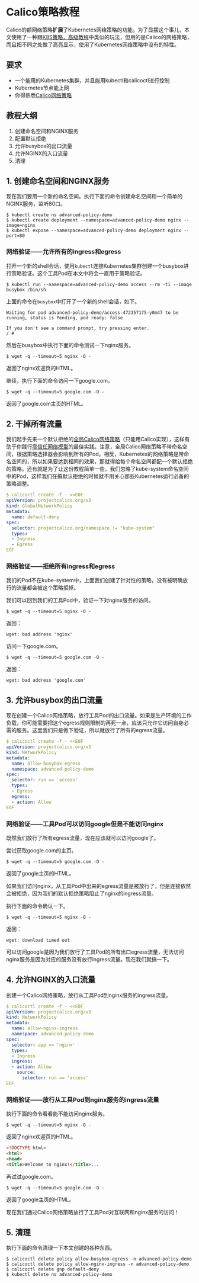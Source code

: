 # Calico策略教程

Calico的额网络策略**扩展**了Kubernetes网络策略的功能。为了显摆这个事儿，本文使用了一种跟[K8S策略，高级教程](../02K8S%E7%AD%96%E7%95%A5/04K8S%E7%AD%96%E7%95%A5%EF%BC%8C%E9%AB%98%E7%BA%A7%E6%95%99%E7%A8%8B.md)中类似的玩法，但用的是Calico的网络策略，而且把不同之处做了高亮显示，使用了Kubernetes网络策略中没有的特性。

## 要求

- 一个能用的Kubernetes集群，并且能用kubectl和calicoctl进行控制
- Kubernetes节点能上网
- 你得熟悉[Calico网络策略](01Calico网络策略入门.md)

## 教程大纲

1. 创建命名空间和NGINX服务
2. 配置默认拒绝
3. 允许busybox的出口流量
4. 允许NGINX的入口流量
5. 清理

## 1. 创建命名空间和NGINX服务

现在我们要用一个新的命名空间。执行下面的命令创建命名空间和一个简单的NGINX服务，监听80口。

```shell
$ kubectl create ns advanced-policy-demo
$ kubectl create deployment --namespace=advanced-policy-demo nginx --image=nginx
$ kubectl expose --namespace=advanced-policy-demo deployment nginx --port=80
```

### 网络验证——允许所有的ingress和egress

打开一个新的shell会话，使用`kubectl`连接Kubernetes集群创建一个busybox进行策略验证。这个工具Pod在本文中将会一直用于策略验证。

```shell
$ kubectl run --namespace=advanced-policy-demo access --rm -ti --image busybox /bin/sh
```

上面的命令在`busybox`中打开了一个新的shell会话，如下。

```shell
Waiting for pod advanced-policy-demo/access-472357175-y0m47 to be running, status is Pending, pod ready: false

If you don't see a command prompt, try pressing enter.
/ #
```

然后在busybox中执行下面的命令测试一下nginx服务。

```shell
$ wget -q --timeout=5 nginx -O -
```

返回了nginx欢迎页的HTML。

继续，执行下面的命令访问一下google.com。

```shell
$ wget -q --timeout=5 google.com -O -
```

返回了google.com主页的HTML。

## 2. 干掉所有流量

我们起手先来一个默认拒绝的[全局Calico网络策略](../../../06%E5%8F%82%E8%80%83/04%E8%B5%84%E6%BA%90%E5%AE%9A%E4%B9%89/06%E5%85%A8%E5%B1%80%E7%BD%91%E7%BB%9C%E7%AD%96%E7%95%A5.md)（只能用Calico实现），这样有助于你践行[零信任网络模型](../../01%E9%9B%B6%E4%BF%A1%E4%BB%BB%E7%BD%91%E7%BB%9C%E6%A8%A1%E5%9E%8B.md)的最佳实践。注意，全局Calico网络策略不带命名空间，根据策略选择器会影响到所有的Pod。相反，Kubernetes的网络策略是带命名空间的，所以如果要达到相同的效果，那就得给每个命名空间都配一个默认拒绝的策略。还有就是为了让这份教程简单一些，我们忽略了kube-system命名空间中的Pod，这样我们在搞默认拒绝的时候就不用关心那些Kubernetes运行必备的策略调整。

```yaml
$ calicoctl create -f - <<EOF
apiVersion: projectcalico.org/v3
kind: GlobalNetworkPolicy
metadata:
  name: default-deny
spec:
  selector: projectcalico.org/namespace != "kube-system"
  types:
  - Ingress
  - Egress
EOF
```

### 网络验证——拒绝所有ingress和egress

我们的Pod不在kube-system中，上面我们创建了针对性的策略，没有被明确放行的流量都会被这个策略拒掉。

我们可以回到我们的工具Pod中，验证一下对nginx服务的访问。 

```shell
$ wget -q --timeout=5 nginx -O -
```

返回：

```shell
wget: bad address 'nginx'
```

访问一下google.com。

```shell
$ wget -q --timeout=5 google.com -O -
```

返回：

```shell
wget: bad address 'google.com'
```

## 3. 允许busybox的出口流量


现在创建一个Calico网络策略，放行工具Pod的出口流量。如果是生产环境的工作负载，你可能需要把这个egress规则限制的再死一点，应该只允许它访问自身必需的服务。这里我们只是做下验证，所以就放行了所有的egress流量。

```yaml
$ calicoctl create -f - <<EOF
apiVersion: projectcalico.org/v3
kind: NetworkPolicy
metadata:
  name: allow-busybox-egress
  namespace: advanced-policy-demo
spec:
  selector: run == 'access'
  types:
  - Egress
  egress:
  - action: Allow
EOF
```

### 网络验证——工具Pod可以访问google但是不能访问nginx

既然我们放行了所有egress流量，现在应该就可以访问google了。

尝试获取google.com的主页。

```shell
$ wget -q --timeout=5 google.com -O -
```

返回了google主页的HTML。

如果我们访问nginx，从工具Pod中出来的egress流量是被放行了，但是连接依然会被拒绝，因为我们的默认拒绝策略阻止了nginx的ingress流量。

执行下面的命令确认一下。

```shell
$ wget -q --timeout=5 nginx -O -
```

返回：

```shell
wget: download timed out
```

可以访问google是因为我们放行了工具Pod的所有出口egress流量，无法访问nginx服务是因为对应的服务没有放行ingress流量。现在我们就搞一下。
## 4. 允许NGINX的入口流量

创建一个Calico网络策略，放行从工具Pod到nginx服务的ingress流量。

```yaml
$ calicoctl create -f - <<EOF
apiVersion: projectcalico.org/v3
kind: NetworkPolicy
metadata:
  name: allow-nginx-ingress
  namespace: advanced-policy-demo
spec:
  selector: app == 'nginx'
  types:
  - Ingress
  ingress:
  - action: Allow
    source:
      selector: run == 'access'
EOF
```

### 网络验证——放行从工具Pod到nginx服务的ingress流量

执行下面的命令看看能不能访问nginx服务。

```shell
$ wget -q --timeout=5 nginx -O -
```

返回了nginx欢迎页的HTML。

```html
<!DOCTYPE html>
<html>
<head>
<title>Welcome to nginx!</title>...
```

再试试google.com。

```shell
$ wget -q --timeout=5 google.com -O -
```

返回了google主页的HTML。

现在我们通过Calico网络策略放行了工具Pod对互联网和nginx服务的访问！

## 5. 清理

执行下面的命令清理一下本文创建的各种东西。

```shell
$ calicoctl delete policy allow-busybox-egress -n advanced-policy-demo
$ calicoctl delete policy allow-nginx-ingress -n advanced-policy-demo
$ calicoctl delete gnp default-deny
$ kubectl delete ns advanced-policy-demo
```